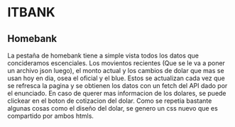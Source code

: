 # ITBANK
## Homebank
La pestaña de homebank tiene a simple vista todos los datos que concideramos escenciales. Los movientos recientes (Que se le va a poner un archivo json luego), el monto actual y los cambios de dolar que mas se usan hoy en dia, osea el oficial y el blue. Estos se actualizan cada vez que se refresca la pagina y se obtienen los datos con un fetch del API dado por el enunciado.
En caso de querer mas informacion de los dolares, se puede clickear en el boton de cotizacion del dolar.
Como se repetia bastante algunas cosas como el diseño del dolar, se genero un css nuevo que es compartido por ambos htmls.
